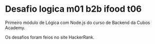 # Desafio logica m01 b2b ifood t06

Primeiro módulo de Lógica com Node.js do curso de Backend da Cubos Academy.

Os desafios foram feios no site HackerRank.
